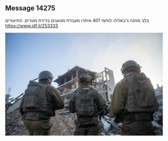 ## Message 14275

בלב מחנה ג'באליה:
לוחמי 401 איתרו מעבדת מטענים בדירת מגורים. התיעודים
https://www.idf.il/253333

![Photo](14275/14275_photo.jpg)
